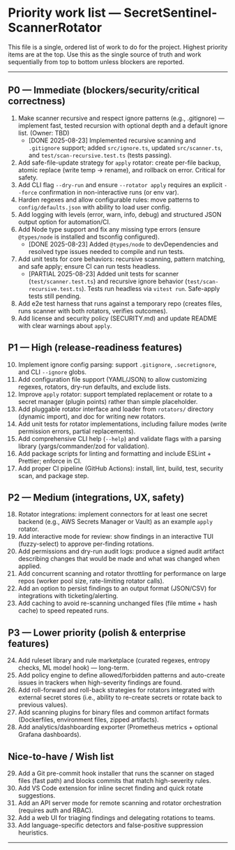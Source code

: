 # Priority work list — SecretSentinel-ScannerRotator

This file is a single, ordered list of work to do for the project. Highest priority items are at the top. Use this as the single source of truth and work sequentially from top to bottom unless blockers are reported.

---

## P0 — Immediate (blockers/security/critical correctness)

1. Make scanner recursive and respect ignore patterns (e.g., .gitignore) — implement fast, tested recursion with optional depth and a default ignore list. (Owner: TBD)
	- [DONE 2025-08-23] Implemented recursive scanning and `.gitignore` support; added `src/ignore.ts`, updated `src/scanner.ts`, and `test/scan-recursive.test.ts` (tests passing).
2. Add safe-file-update strategy for `apply` rotator: create per-file backup, atomic replace (write temp -> rename), and rollback on error. Critical for safety.
3. Add CLI flag `--dry-run` and ensure `--rotator apply` requires an explicit `--force` confirmation in non-interactive runs (or env var).
4. Harden regexes and allow configurable rules: move patterns to `config/defaults.json` with ability to load user config.
5. Add logging with levels (error, warn, info, debug) and structured JSON output option for automation/CI.
6. Add Node type support and fix any missing type errors (ensure `@types/node` is installed and tsconfig configured).
	- [DONE 2025-08-23] Added `@types/node` to devDependencies and resolved type issues needed to compile and run tests.
7. Add unit tests for core behaviors: recursive scanning, pattern matching, and safe apply; ensure CI can run tests headless.
	- [PARTIAL 2025-08-23] Added unit tests for scanner (`test/scanner.test.ts`) and recursive ignore behavior (`test/scan-recursive.test.ts`). Tests run headless via `vitest run`. Safe-apply tests still pending.
8. Add e2e test harness that runs against a temporary repo (creates files, runs scanner with both rotators, verifies outcomes).
9. Add license and security policy (SECURITY.md) and update README with clear warnings about `apply`.

## P1 — High (release-readiness features)

10. Implement ignore config parsing: support `.gitignore`, `.secretignore`, and CLI `--ignore` globs.
11. Add configuration file support (YAML/JSON) to allow customizing regexes, rotators, dry-run defaults, and exclude lists.
12. Improve `apply` rotator: support templated replacement or rotate to a secret manager (plugin points) rather than simple placeholder.
13. Add pluggable rotator interface and loader from `rotators/` directory (dynamic import), and doc for writing new rotators.
14. Add unit tests for rotator implementations, including failure modes (write permission errors, partial replacements).
15. Add comprehensive CLI help (`--help`) and validate flags with a parsing library (yargs/commander/zod for validation).
16. Add package scripts for linting and formatting and include ESLint + Prettier; enforce in CI.
17. Add proper CI pipeline (GitHub Actions): install, lint, build, test, security scan, and package step.

## P2 — Medium (integrations, UX, safety)

18. Rotator integrations: implement connectors for at least one secret backend (e.g., AWS Secrets Manager or Vault) as an example `apply` rotator.
19. Add interactive mode for review: show findings in an interactive TUI (fuzzy-select) to approve per-finding rotations.
20. Add permissions and dry-run audit logs: produce a signed audit artifact describing changes that would be made and what was changed when applied.
21. Add concurrent scanning and rotator throttling for performance on large repos (worker pool size, rate-limiting rotator calls).
22. Add an option to persist findings to an output format (JSON/CSV) for integrations with ticketing/alerting.
23. Add caching to avoid re-scanning unchanged files (file mtime + hash cache) to speed repeated runs.

## P3 — Lower priority (polish & enterprise features)

24. Add ruleset library and rule marketplace (curated regexes, entropy checks, ML model hook) — long-term.
25. Add policy engine to define allowed/forbidden patterns and auto-create issues in trackers when high-severity findings are found.
26. Add roll-forward and roll-back strategies for rotators integrated with external secret stores (i.e., ability to re-create secrets or rotate back to previous values).
27. Add scanning plugins for binary files and common artifact formats (Dockerfiles, environment files, zipped artifacts).
28. Add analytics/dashboarding exporter (Prometheus metrics + optional Grafana dashboards).

## Nice-to-have / Wish list

29. Add a Git pre-commit hook installer that runs the scanner on staged files (fast path) and blocks commits that match high-severity rules.
30. Add VS Code extension for inline secret finding and quick rotate suggestions.
31. Add an API server mode for remote scanning and rotator orchestration (requires auth and RBAC).
32. Add a web UI for triaging findings and delegating rotations to teams.
33. Add language-specific detectors and false-positive suppression heuristics.

---
